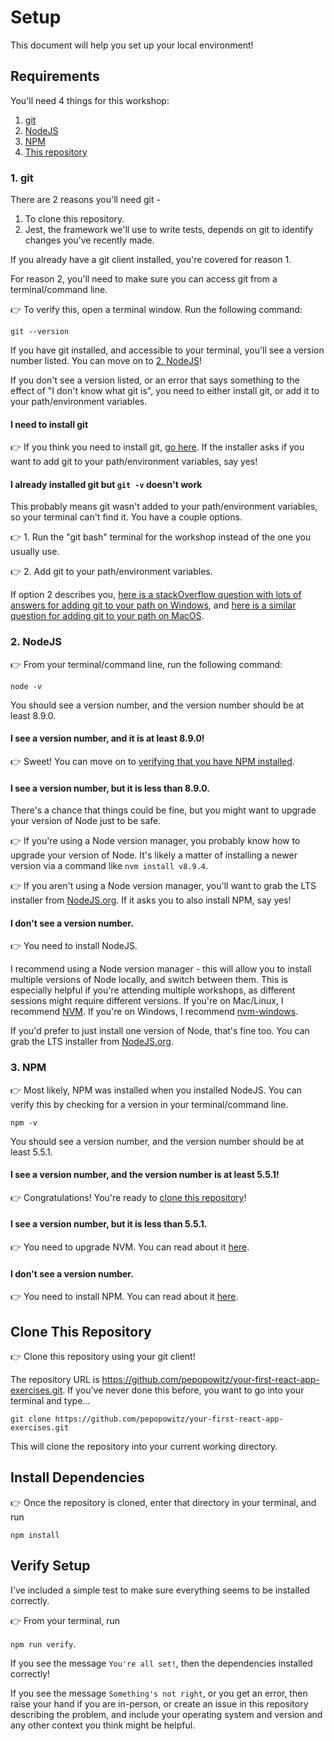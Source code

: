 # Setup

This document will help you set up your local environment!

## Requirements

You'll need 4 things for this workshop:

1. [git](#1-git)
2. [NodeJS](#2-nodejs)
3. [NPM](#3-npm)
4. [This repository](#clone-this-repository)

### 1. git

There are 2 reasons you'll need git - 

1. To clone this repository.
2. Jest, the framework we'll use to write tests, depends on git to identify changes you've recently made.

If you already have a git client installed, you're covered for reason 1. 

For reason 2, you'll need to make sure you can access git from a terminal/command line. 

👉 To verify this, open a terminal window. Run the following command:

`git --version`

If you have git installed, and accessible to your terminal, you'll see a version number listed. You can move on to [2. NodeJS](#2-nodejs)!

If you don't see a version listed, or an error that says something to the effect of "I don't know what git is", you need to either install git, or add it to your path/environment variables.

#### I need to install git

👉 If you think you need to install git, [go here](https://git-scm.com/downloads). If the installer asks if you want to add git to your path/environment variables, say yes!

#### I already installed git but `git -v` doesn't work

This probably means git wasn't added to your path/environment variables, so your terminal can't find it. You have a couple options.

👉 1. Run the "git bash" terminal for the workshop instead of the one you usually use.

👉 2. Add git to your path/environment variables.

If option 2 describes you, [here is a stackOverflow question with lots of answers for adding git to your path on Windows](https://stackoverflow.com/questions/26620312/installing-git-in-path-with-github-client-for-windows), and [here is a similar question for adding git to your path on MacOS](https://stackoverflow.com/questions/1835837/git-command-not-found-on-os-x-10-5).

### 2. NodeJS

👉 From your terminal/command line, run the following command: 

`node -v`

You should see a version number, and the version number should be at least 8.9.0. 

#### I see a version number, and it is at least 8.9.0!

👉 Sweet! You can move on to [verifying that you have NPM installed](#3-npm).

#### I see a version number, but it is less than 8.9.0.

There's a chance that things could be fine, but you might want to upgrade your version of Node just to be safe. 

👉 If you're using a Node version manager, you probably know how to upgrade your version of Node. It's likely a matter of installing a newer version via a command like `nvm install v8.9.4`. 

👉 If you aren't using a Node version manager, you'll want to grab the LTS installer from [NodeJS.org](https://nodejs.org/en/). If it asks you to also install NPM, say yes!

#### I don't see a version number. 

👉 You need to install NodeJS.

I recommend using a Node version manager - this will allow you to install multiple versions of Node locally, and switch between them. This is especially helpful if you're attending multiple workshops, as different sessions might require different versions. If you're on Mac/Linux, I recommend [NVM](https://github.com/creationix/nvm). If you're on Windows, I recommend [nvm-windows](https://github.com/coreybutler/nvm-windows).

If you'd prefer to just install one version of Node, that's fine too. You can grab the LTS installer from [NodeJS.org](https://nodejs.org/en/).

### 3. NPM

👉 Most likely, NPM was installed when you installed NodeJS. You can verify this by checking for a version in your terminal/command line.

`npm -v`

You should see a version number, and the version number should be at least 5.5.1.

#### I see a version number, and the version number is at least 5.5.1!

👉 Congratulations! You're ready to [clone this repository](#clone-this-repository)!

#### I see a version number, but it is less than 5.5.1. 

👉 You need to upgrade NVM. You can read about it [here](https://docs.npmjs.com/getting-started/installing-node#install-npm--manage-npm-versions).

#### I don't see a version number.

👉 You need to install NPM. You can read about it [here](https://docs.npmjs.com/getting-started/installing-node#install-npm--manage-npm-versions).

## Clone This Repository

👉 Clone this repository using your git client!

The repository URL is https://github.com/pepopowitz/your-first-react-app-exercises.git. If you've never done this before, you want to go into your terminal and type...

`git clone https://github.com/pepopowitz/your-first-react-app-exercises.git`

This will clone the repository into your current working directory.

## Install Dependencies

👉 Once the repository is cloned, enter that directory in your terminal, and run 

`npm install`

## Verify Setup

I've included a simple test to make sure everything seems to be installed correctly.

👉 From your terminal, run 

`npm run verify`.

If you see the message `You're all set!`, then the dependencies installed correctly!

If you see the message `Something's not right`, or you get an error, then raise your hand if you are in-person, or create an issue in this repository describing the problem, and include your operating system and version and any other context you think might be helpful.
